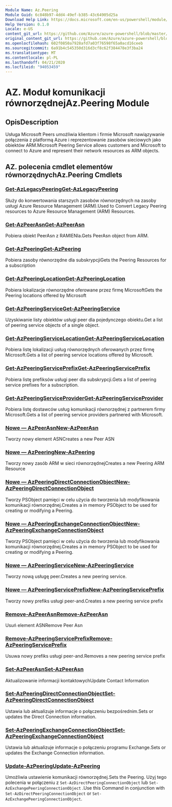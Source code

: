 ```yaml
---
Module Name: Az.Peering
Module Guid: 6c848b97-4dd4-49ef-b385-43c64905d25a
Download Help Link: https://docs.microsoft.com/en-us/powershell/module/az.peering.md
Help Version: 0.1.0
Locale: e-US
content_git_url: https://github.com/Azure/azure-powershell/blob/master/src/Peering/Peering/help/Az.Peering.md
original_content_git_url: https://github.com/Azure/azure-powershell/blob/master/src/Peering/Peering/help/Az.Peering.md
ms.openlocfilehash: 602f0850a7928afd7a03f76598f65a0acd16ceeb
ms.sourcegitcommit: 6a91b4c545350d316d3cf8c62f384478e3f3ba24
ms.translationtype: MT
ms.contentlocale: pl-PL
ms.lasthandoff: 04/21/2020
ms.locfileid: "94053459"
---
```

# <span data-ttu-id="02450-101">AZ. Moduł komunikacji równorzędnej</span><span class="sxs-lookup"><span data-stu-id="02450-101">Az.Peering Module</span></span>
## <span data-ttu-id="02450-102">Opis</span><span class="sxs-lookup"><span data-stu-id="02450-102">Description</span></span>
<span data-ttu-id="02450-103">Usługa Microsoft Peers umożliwia klientom i firmie Microsoft nawiązywanie połączenia z platformą Azure i reprezentowanie zasobów sieciowych jako obiektów ARM.</span><span class="sxs-lookup"><span data-stu-id="02450-103">Microsoft Peering Service allows customers and Microsoft to connect to Azure and represent their network resources as ARM objects.</span></span>

## <span data-ttu-id="02450-104">AZ. polecenia cmdlet elementów równorzędnych</span><span class="sxs-lookup"><span data-stu-id="02450-104">Az.Peering Cmdlets</span></span>
### [<span data-ttu-id="02450-105">Get-AzLegacyPeering</span><span class="sxs-lookup"><span data-stu-id="02450-105">Get-AzLegacyPeering</span></span>](Get-AzLegacyPeering.md)
<span data-ttu-id="02450-106">Służy do konwertowania starszych zasobów równorzędnych na zasoby usługi Azure Resource Management (ARM).</span><span class="sxs-lookup"><span data-stu-id="02450-106">Used to Convert Legacy Peering resources to Azure Resource Management (ARM) Resources.</span></span> 

### [<span data-ttu-id="02450-107">Get-AzPeerAsn</span><span class="sxs-lookup"><span data-stu-id="02450-107">Get-AzPeerAsn</span></span>](Get-AzPeerAsn.md)
<span data-ttu-id="02450-108">Pobiera obiekt PeerAsn z RAMIENIa.</span><span class="sxs-lookup"><span data-stu-id="02450-108">Gets PeerAsn object from ARM.</span></span>

### [<span data-ttu-id="02450-109">Get-AzPeering</span><span class="sxs-lookup"><span data-stu-id="02450-109">Get-AzPeering</span></span>](Get-AzPeering.md)
<span data-ttu-id="02450-110">Pobiera zasoby równorzędne dla subskrypcji</span><span class="sxs-lookup"><span data-stu-id="02450-110">Gets the Peering Resources for a subscription</span></span>

### [<span data-ttu-id="02450-111">Get-AzPeeringLocation</span><span class="sxs-lookup"><span data-stu-id="02450-111">Get-AzPeeringLocation</span></span>](Get-AzPeeringLocation.md)
<span data-ttu-id="02450-112">Pobiera lokalizacje równorzędne oferowane przez firmę Microsoft</span><span class="sxs-lookup"><span data-stu-id="02450-112">Gets the Peering locations offered by Microsoft</span></span>

### [<span data-ttu-id="02450-113">Get-AzPeeringService</span><span class="sxs-lookup"><span data-stu-id="02450-113">Get-AzPeeringService</span></span>](Get-AzPeeringService.md)
<span data-ttu-id="02450-114">Uzyskiwanie listy obiektów usługi peer dla pojedynczego obiektu.</span><span class="sxs-lookup"><span data-stu-id="02450-114">Get a list of peering service objects of a single object.</span></span>

### [<span data-ttu-id="02450-115">Get-AzPeeringServiceLocation</span><span class="sxs-lookup"><span data-stu-id="02450-115">Get-AzPeeringServiceLocation</span></span>](Get-AzPeeringServiceLocation.md)
<span data-ttu-id="02450-116">Pobiera listę lokalizacji usług równorzędnych oferowanych przez firmę Microsoft.</span><span class="sxs-lookup"><span data-stu-id="02450-116">Gets a list of peering service locations offered by Microsoft.</span></span>

### [<span data-ttu-id="02450-117">Get-AzPeeringServicePrefix</span><span class="sxs-lookup"><span data-stu-id="02450-117">Get-AzPeeringServicePrefix</span></span>](Get-AzPeeringServicePrefix.md)
<span data-ttu-id="02450-118">Pobiera listę prefiksów usługi peer dla subskrypcji.</span><span class="sxs-lookup"><span data-stu-id="02450-118">Gets a list of peering service prefixes for a subscription.</span></span>

### [<span data-ttu-id="02450-119">Get-AzPeeringServiceProvider</span><span class="sxs-lookup"><span data-stu-id="02450-119">Get-AzPeeringServiceProvider</span></span>](Get-AzPeeringServiceProvider.md)
<span data-ttu-id="02450-120">Pobiera listę dostawców usług komunikacji równorzędnej z partnerem firmy Microsoft.</span><span class="sxs-lookup"><span data-stu-id="02450-120">Gets a list of peering service providers partnered with Microsoft.</span></span>

### [<span data-ttu-id="02450-121">Nowe — AzPeerAsn</span><span class="sxs-lookup"><span data-stu-id="02450-121">New-AzPeerAsn</span></span>](New-AzPeerAsn.md)
<span data-ttu-id="02450-122">Tworzy nowy element ASN</span><span class="sxs-lookup"><span data-stu-id="02450-122">Creates a new Peer ASN</span></span> 

### [<span data-ttu-id="02450-123">Nowe — AzPeering</span><span class="sxs-lookup"><span data-stu-id="02450-123">New-AzPeering</span></span>](New-AzPeering.md)
<span data-ttu-id="02450-124">Tworzy nowy zasób ARM w sieci równorzędnej</span><span class="sxs-lookup"><span data-stu-id="02450-124">Creates a new Peering ARM Resource</span></span>

### [<span data-ttu-id="02450-125">Nowe — AzPeeringDirectConnectionObject</span><span class="sxs-lookup"><span data-stu-id="02450-125">New-AzPeeringDirectConnectionObject</span></span>](New-AzPeeringDirectConnectionObject.md)
<span data-ttu-id="02450-126">Tworzy PSObject pamięci w celu użycia do tworzenia lub modyfikowania komunikacji równorzędnej.</span><span class="sxs-lookup"><span data-stu-id="02450-126">Creates a in memory PSObject to be used for creating or modifying a Peering.</span></span>

### [<span data-ttu-id="02450-127">Nowe — AzPeeringExchangeConnectionObject</span><span class="sxs-lookup"><span data-stu-id="02450-127">New-AzPeeringExchangeConnectionObject</span></span>](New-AzPeeringExchangeConnectionObject.md)
<span data-ttu-id="02450-128">Tworzy PSObject pamięci w celu użycia do tworzenia lub modyfikowania komunikacji równorzędnej.</span><span class="sxs-lookup"><span data-stu-id="02450-128">Creates a in memory PSObject to be used for creating or modifying a Peering.</span></span>

### [<span data-ttu-id="02450-129">Nowe — AzPeeringService</span><span class="sxs-lookup"><span data-stu-id="02450-129">New-AzPeeringService</span></span>](New-AzPeeringService.md)
<span data-ttu-id="02450-130">Tworzy nową usługę peer.</span><span class="sxs-lookup"><span data-stu-id="02450-130">Creates a new peering service.</span></span>

### [<span data-ttu-id="02450-131">Nowe — AzPeeringServicePrefix</span><span class="sxs-lookup"><span data-stu-id="02450-131">New-AzPeeringServicePrefix</span></span>](New-AzPeeringServicePrefix.md)
<span data-ttu-id="02450-132">Tworzy nowy prefiks usługi peer-and.</span><span class="sxs-lookup"><span data-stu-id="02450-132">Creates a new peering service prefix</span></span>

### [<span data-ttu-id="02450-133">Remove-AzPeerAsn</span><span class="sxs-lookup"><span data-stu-id="02450-133">Remove-AzPeerAsn</span></span>](Remove-AzPeerAsn.md)
<span data-ttu-id="02450-134">Usuń element ASN</span><span class="sxs-lookup"><span data-stu-id="02450-134">Remove Peer Asn</span></span>

### [<span data-ttu-id="02450-135">Remove-AzPeeringServicePrefix</span><span class="sxs-lookup"><span data-stu-id="02450-135">Remove-AzPeeringServicePrefix</span></span>](Remove-AzPeeringServicePrefix.md)
<span data-ttu-id="02450-136">Usuwa nowy prefiks usługi peer-and.</span><span class="sxs-lookup"><span data-stu-id="02450-136">Removes a new peering service prefix</span></span>

### [<span data-ttu-id="02450-137">Set-AzPeerAsn</span><span class="sxs-lookup"><span data-stu-id="02450-137">Set-AzPeerAsn</span></span>](Set-AzPeerAsn.md)
<span data-ttu-id="02450-138">Aktualizowanie informacji kontaktowych</span><span class="sxs-lookup"><span data-stu-id="02450-138">Update Contact Information</span></span>

### [<span data-ttu-id="02450-139">Set-AzPeeringDirectConnectionObject</span><span class="sxs-lookup"><span data-stu-id="02450-139">Set-AzPeeringDirectConnectionObject</span></span>](Set-AzPeeringDirectConnectionObject.md)
<span data-ttu-id="02450-140">Ustawia lub aktualizuje informacje o połączeniu bezpośrednim.</span><span class="sxs-lookup"><span data-stu-id="02450-140">Sets or updates the Direct Connection information.</span></span> 

### [<span data-ttu-id="02450-141">Set-AzPeeringExchangeConnectionObject</span><span class="sxs-lookup"><span data-stu-id="02450-141">Set-AzPeeringExchangeConnectionObject</span></span>](Set-AzPeeringExchangeConnectionObject.md)
<span data-ttu-id="02450-142">Ustawia lub aktualizuje informacje o połączeniu programu Exchange.</span><span class="sxs-lookup"><span data-stu-id="02450-142">Sets or updates the Exchange Connection information.</span></span> 

### [<span data-ttu-id="02450-143">Update-AzPeering</span><span class="sxs-lookup"><span data-stu-id="02450-143">Update-AzPeering</span></span>](Update-AzPeering.md)
<span data-ttu-id="02450-144">Umożliwia ustawienie komunikacji równorzędnej.</span><span class="sxs-lookup"><span data-stu-id="02450-144">Sets the Peering.</span></span> <span data-ttu-id="02450-145">Użyj tego polecenia w połączeniu z `Set-AzDirectPeeringConnectionObject` lub `Set-AzExchangePeeringConnectionObject` .</span><span class="sxs-lookup"><span data-stu-id="02450-145">Use this Command in conjunction with `Set-AzDirectPeeringConnectionObject` or `Set-AzExchangePeeringConnectionObject`.</span></span>

